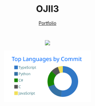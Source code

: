 <h1 align="center">OJII3</h1>

<p align="center">
  <a href="https://ojii3.github.io/profile">Portfolio</a>
</p>
<br />

<p align="center">
  <img src="https://github-readme-stats.vercel.app/api?username=ojii3&show_icons=true&theme=transparent&hide_border=true">
</p>

<p align="center">
  <img height="160" src="https://raw.githubusercontent.com/OJII3/OJII3/main/profile-summary-card-output/transparent/2-most-commit-language.svg">
</p>

